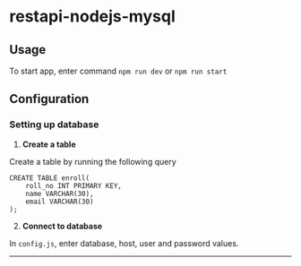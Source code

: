 # restapi-nodejs-mysql

## Usage

To start app, enter command `npm run dev` or `npm run start`

## Configuration
### Setting up database
1. **Create a table**

Create a table by running the following query

```
CREATE TABLE enroll(
    roll_no INT PRIMARY KEY,
    name VARCHAR(30),
    email VARCHAR(30)
);
```

2. **Connect to database**

In `config.js`, enter database, host, user and password values.
************


